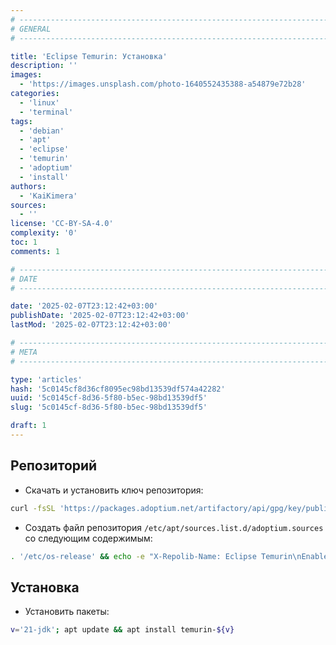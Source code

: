 ```yaml
---
# -------------------------------------------------------------------------------------------------------------------- #
# GENERAL
# -------------------------------------------------------------------------------------------------------------------- #

title: 'Eclipse Temurin: Установка'
description: ''
images:
  - 'https://images.unsplash.com/photo-1640552435388-a54879e72b28'
categories:
  - 'linux'
  - 'terminal'
tags:
  - 'debian'
  - 'apt'
  - 'eclipse'
  - 'temurin'
  - 'adoptium'
  - 'install'
authors:
  - 'KaiKimera'
sources:
  - ''
license: 'CC-BY-SA-4.0'
complexity: '0'
toc: 1
comments: 1

# -------------------------------------------------------------------------------------------------------------------- #
# DATE
# -------------------------------------------------------------------------------------------------------------------- #

date: '2025-02-07T23:12:42+03:00'
publishDate: '2025-02-07T23:12:42+03:00'
lastMod: '2025-02-07T23:12:42+03:00'

# -------------------------------------------------------------------------------------------------------------------- #
# META
# -------------------------------------------------------------------------------------------------------------------- #

type: 'articles'
hash: '5c0145cf8d36cf8095ec98bd13539df574a42282'
uuid: '5c0145cf-8d36-5f80-b5ec-98bd13539df5'
slug: '5c0145cf-8d36-5f80-b5ec-98bd13539df5'

draft: 1
---
```




<!--more-->

## Репозиторий

- Скачать и установить ключ репозитория:

```bash
curl -fsSL 'https://packages.adoptium.net/artifactory/api/gpg/key/public' | gpg --dearmor -o '/etc/apt/keyrings/adoptium.gpg'
```

- Создать файл репозитория `/etc/apt/sources.list.d/adoptium.sources` со следующим содержимым:

```bash
. '/etc/os-release' && echo -e "X-Repolib-Name: Eclipse Temurin\nEnabled: yes\nTypes: deb\nURIs: https://packages.adoptium.net/artifactory/deb\nSuites: ${VERSION_CODENAME}\nComponents: main\nArchitectures: $( dpkg --print-architecture )\nSigned-By: /etc/apt/keyrings/adoptium.gpg\n" | tee '/etc/apt/sources.list.d/adoptium.sources' > '/dev/null'
```

## Установка

- Установить пакеты:

```bash
v='21-jdk'; apt update && apt install temurin-${v}
```
